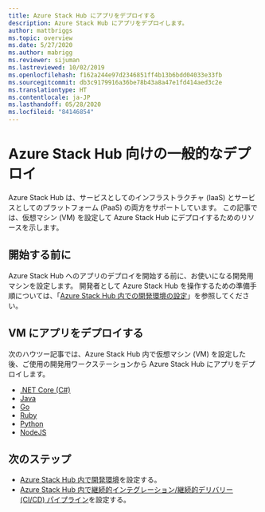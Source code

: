 ```yaml
---
title: Azure Stack Hub にアプリをデプロイする
description: Azure Stack Hub にアプリをデプロイします。
author: mattbriggs
ms.topic: overview
ms.date: 5/27/2020
ms.author: mabrigg
ms.reviewer: sijuman
ms.lastreviewed: 10/02/2019
ms.openlocfilehash: f162a244e97d2346851ff4b13b6bdd04033e33fb
ms.sourcegitcommit: db3c9179916a36be78b43a8a47e1fd414aed3c2e
ms.translationtype: HT
ms.contentlocale: ja-JP
ms.lasthandoff: 05/28/2020
ms.locfileid: "84146854"
---
```

# <a name="common-deployments-for-azure-stack-hub"></a>Azure Stack Hub 向けの一般的なデプロイ

Azure Stack Hub は、サービスとしてのインフラストラクチャ (IaaS) とサービスとしてのプラットフォーム (PaaS) の両方をサポートしています。 この記事では、仮想マシン (VM) を設定して Azure Stack Hub にデプロイするためのリソースを示します。

## <a name="before-you-begin"></a>開始する前に

Azure Stack Hub へのアプリのデプロイを開始する前に、お使いになる開発用マシンを設定します。 開発者として Azure Stack Hub を操作するための準備手順については、「[Azure Stack Hub 内での開発環境の設定](azure-stack-dev-start.md)」を参照してください。

## <a name="deploy-an-app-to-a-vm"></a>VM にアプリをデプロイする

次のハウツー記事では、Azure Stack Hub 内で仮想マシン (VM) を設定した後、ご使用の開発用ワークステーションから Azure Stack Hub にアプリをデプロイします。

- [.NET Core (C#)](azure-stack-dev-start-howto-vm-dotnet.md)
- [Java](azure-stack-dev-start-howto-vm-java.md)
- [Go](azure-stack-dev-start-howto-vm-go.md)
- [Ruby](azure-stack-dev-start-howto-vm-ruby.md)
- [Python](azure-stack-dev-start-howto-vm-python.md)
- [NodeJS](azure-stack-dev-start-howto-vm-nodejs.md)

## <a name="next-steps"></a>次のステップ

- [Azure Stack Hub 内で開発環境](azure-stack-dev-start.md)を設定する。
- [Azure Stack Hub 内で継続的インテグレーション/継続的デリバリー (CI/CD) パイプライン](azure-stack-solution-pipeline.md)を設定する。

